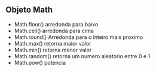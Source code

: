 


## Objeto Math

- Math.floor() arredonda para baixo
- Math.ceil() arredonda para cima
- Math.round() Arredonda para o inteiro mais proximo
- Math.max() retorna maior valor
- Math.min() retorna menor valor
- Math.random() retorna um numero aleatorio entre 0 e 1
- Math.pow() potencia

